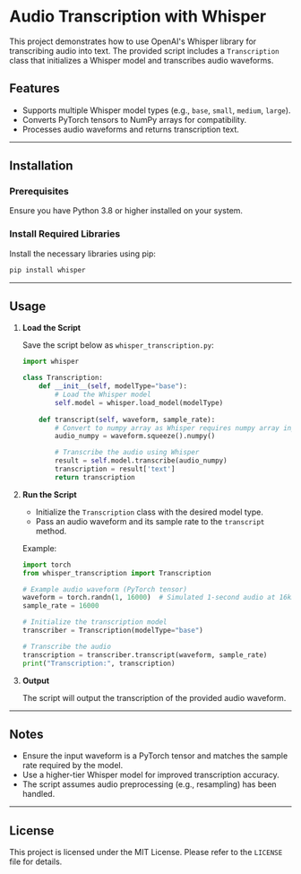 
# Audio Transcription with Whisper

This project demonstrates how to use OpenAI's Whisper library for transcribing audio into text. The provided script includes a `Transcription` class that initializes a Whisper model and transcribes audio waveforms.

## Features

- Supports multiple Whisper model types (e.g., `base`, `small`, `medium`, `large`).
- Converts PyTorch tensors to NumPy arrays for compatibility.
- Processes audio waveforms and returns transcription text.

---

## Installation

### Prerequisites

Ensure you have Python 3.8 or higher installed on your system.

### Install Required Libraries

Install the necessary libraries using pip:

```bash
pip install whisper
```

---

## Usage

1. **Load the Script**

   Save the script below as `whisper_transcription.py`:

   ```python
   import whisper

   class Transcription:
       def __init__(self, modelType="base"):
           # Load the Whisper model
           self.model = whisper.load_model(modelType)
        
       def transcript(self, waveform, sample_rate):
           # Convert to numpy array as Whisper requires numpy array input
           audio_numpy = waveform.squeeze().numpy()

           # Transcribe the audio using Whisper
           result = self.model.transcribe(audio_numpy)
           transcription = result['text']
           return transcription
   ```

2. **Run the Script**

   - Initialize the `Transcription` class with the desired model type.
   - Pass an audio waveform and its sample rate to the `transcript` method.

   Example:

   ```python
   import torch
   from whisper_transcription import Transcription

   # Example audio waveform (PyTorch tensor)
   waveform = torch.randn(1, 16000)  # Simulated 1-second audio at 16kHz
   sample_rate = 16000

   # Initialize the transcription model
   transcriber = Transcription(modelType="base")

   # Transcribe the audio
   transcription = transcriber.transcript(waveform, sample_rate)
   print("Transcription:", transcription)
   ```

3. **Output**

   The script will output the transcription of the provided audio waveform.

---

## Notes

- Ensure the input waveform is a PyTorch tensor and matches the sample rate required by the model.
- Use a higher-tier Whisper model for improved transcription accuracy.
- The script assumes audio preprocessing (e.g., resampling) has been handled.

---

## License

This project is licensed under the MIT License. Please refer to the `LICENSE` file for details.